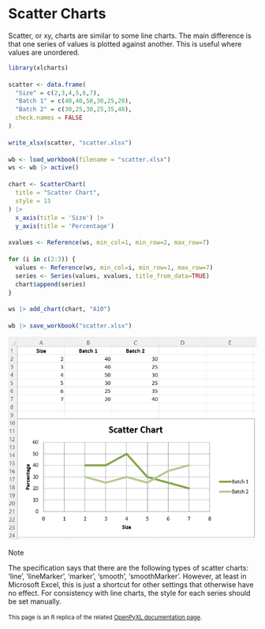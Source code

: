 # Scatter Charts

Scatter, or xy, charts are similar to some line charts. The main difference is that one series of values is plotted against another. This is useful where values are unordered.

```r
library(xlcharts)

scatter <- data.frame(
  "Size" = c(2,3,4,5,6,7),
  "Batch 1" = c(40,40,50,30,25,20),
  "Batch 2" = c(30,25,30,25,35,40), 
  check.names = FALSE
)

write_xlsx(scatter, "scatter.xlsx")

wb <- load_workbook(filename = "scatter.xlsx")
ws <- wb |> active()

chart <- ScatterChart(
  title = "Scatter Chart",
  style = 13
) |>
  x_axis(title = 'Size') |> 
  y_axis(title = 'Percentage')

xvalues <- Reference(ws, min_col=1, min_row=2, max_row=7)

for (i in c(2:3)) {
  values <- Reference(ws, min_col=i, min_row=1, max_row=7)
  series <- Series(values, xvalues, title_from_data=TRUE)
  chart$append(series)
}

ws |> add_chart(chart, "A10")

wb |> save_workbook("scatter.xlsx")
```

![](scatter.png)

<div class="admonition note">
<p class="admonition-title">Note</p>
<p>The specification says that there are the following types of scatter charts: ‘line’, ‘lineMarker’, ‘marker’, ‘smooth’, ‘smoothMarker’. However, at least in Microsoft Excel, this is just a shortcut for other settings that otherwise have no effect. For consistency with line charts, the style for each series should be set manually.</p>
</div>

<small>This page is an R replica of the related [OpenPyXL documentation page](https://openpyxl.readthedocs.io/en/stable/charts/scatter.html).</small>
